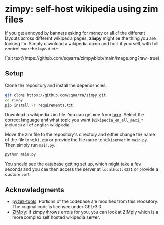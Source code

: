 # zimpy: self-host wikipedia using zim files

If you get annoyed by banners asking for money or all of the different layouts across different wikipedia pages, **zimpy** might be the thing you are looking for. Simply download a wikipedia dump and host it yourself, with full control over the layout etc. 

<div align="center">
![alt text](https://github.com/squarra/zimpy/blob/main/image.png?raw=true)
</div>

## Setup

Clone the repository and install the dependencies.

```sh
git clone https://github.com/squarra/zimpy.git
cd zimpy
pip install -r requirements.txt
```

Download a wikipedia zim file. You can get one from [here](https://dumps.wikimedia.org/other/kiwix/zim/wikipedia/). Select the correct language and what topic you want (`wikipedia_en_all_maxi_*` includes all of english wikipedia).

Move the zim file to the repository's directory and either change the name of the file to `wiki.zim` or provide the file name to `Wikiserver` in `main.py`. Then simply run `main.py`.

```sh
python main.py
```

You should see the database getting set up, which might take a few seconds and you can then access the server at `localhost:4321` or provide a custom port.

## Acknowledgments

- [pyzim-tools](https://github.com/kymeria/pyzim-tools): Portions of the codebase are modified from this repository. The original code is licensed under GPLv3.0.
- [ZIMply](https://github.com/kimbauters/ZIMply): If zimpy throws errors for you, you can look at ZIMply which is a more complex self hosted wikipedia server.
